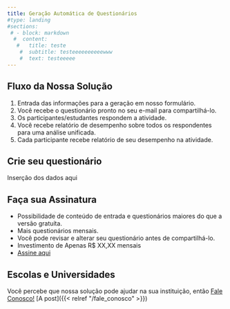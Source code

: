 ```yaml
---
title: Geração Automática de Questionários 
#type: landing
#sections:
 # - block: markdown
  #  content:
   #   title: teste
    #  subtitle: testeeeeeeeeeewww
    #  text: testeeeee
---
```


## Fluxo da Nossa Solução

1. Entrada das informações para a geração em nosso formulário.
2. Você recebe o questionário pronto no seu e-mail para compartilhá-lo.
3. Os participantes/estudantes respondem a atividade.
4. Você recebe relatório de desempenho sobre todos os respondentes para uma análise unificada.
5. Cada participante recebe relatório de seu desempenho na atividade.

## Crie seu questionário

Inserção dos dados aqui


## Faça sua Assinatura

- Possibilidade de conteúdo de entrada e questionários maiores do que a versão gratuíta.
- Mais questionários mensais.
- Você pode revisar e alterar seu questionário antes de compartilhá-lo.
- Investimento de Apenas R$ XX,XX mensais
- [Assine aqui](https://www.exemplo.com)

## Escolas e Universidades

Você percebe que nossa solução pode ajudar na sua instituição, então [Fale Conosco!](/fale_conosco/) [A post]({{< relref "/fale_conosco" >}})